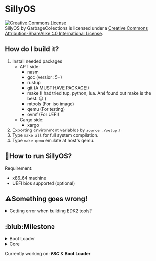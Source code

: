 # SillyOS
<a rel="license" href="http://creativecommons.org/licenses/by-sa/4.0/"><img alt="Creative Commons License" style="border-width:0" src="https://i.creativecommons.org/l/by-sa/4.0/88x31.png" /></a><br /><span xmlns:dct="http://purl.org/dc/terms/" property="dct:title">SillyOS</span> by <span xmlns:cc="http://creativecommons.org/ns#" property="cc:attributionName">GarbageCollections</span> is licensed under a <a rel="license" href="http://creativecommons.org/licenses/by-sa/4.0/">Creative Commons Attribution-ShareAlike 4.0 International License</a>.

## How do I build it?
1. Install needed packages
    * APT side:
        * nasm
        * gcc (version: 5+)
        * rustup
        * git (A MUST HAVE PACKAGE!)
        * make (I had tried tup, python, lua. And found out make is the best. :expressionless: )
        * mtools (For .iso image)
        * qemu (For testing)
        * ovmf (For UEFI)
    * Cargo side:
        * xargo
2. Exporting environment variables by ```source ./setup.h```
3. Type ``` make all ``` for full system compilation. 
4. Type ``` make qemu ``` emulate at host's qemu.


## :running:How to run SillyOS?
Requirement:
* x86_64 machine
* UEFI bios supported (optional)



## :warning:Something goes wrong!
<details>
<summary>Getting error when building EDK2 tools?</summary>
<p>If you received errors like: 

```bash
In file included from ../Include/Common/UefiBaseTypes.h:19:0,
                 from GenSec.c:20:
    /*
        A lot of details here... Gonna skip it anyway.
        The following error told us why its failed.
        |   |   |   |   |   |   |   |   |
        v   v   v   v   v   v   v   v   v
    */
cc1: all warnings being treated as errors
../Makefiles/footer.makefile:27: recipe for target 'GenSec.o' failed
make[2]: *** [GenSec.o] Error 1
```

* Go patch your edk2 Makefile with:
```bash
$ patch  /<path of your edk2 dir>/BaseTools/Source/C/Makefiles/headers.makefile\
./Stuff/edk2_fix.patch
```
</p>
</details>

## :blub:Milestone
<!--Boot loader-->
<details>
<summary>Boot Loader</summary>
<p>
    -   [x] Get the boot loader prints something<br>
    -   [x] Change video mode<br>
    -   [x] Get memory map<br>
    -   [x] Loading Kernel to RAM<br>
    -   [ ] Fetch ACPI tables
    -   [ ] Pass control to Kernel with packed info.<br>
    -   [ ] Loading and install mods<br>
</p>
</details>
<!--Core-->
<details>
<summary>Core</summary>
<p>
    -   [ ]
</p>
</details>

Currently working on: ___PSC___ & __Boot Loader__